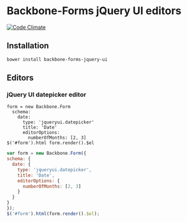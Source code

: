 # Backbone-Forms jQuery UI editors

[![Code Climate](https://codeclimate.com/github/tomi77/backbone-forms-jquery-ui/badges/gpa.svg)](https://codeclimate.com/github/tomi77/backbone-forms-jquery-ui)

## Installation

~~~bash
bower install backbone-forms-jquery-ui
~~~

## Editors

### jQuery UI datepicker editor

~~~coffee-script
form = new Backbone.Form
  schema:
    date:
      type: 'jqueryui.datepicker'
      title: 'Date'
      editorOptions:
        numberOfMonths: [2, 3]
$('#form').html form.render().$el
~~~

~~~js
var form = new Backbone.Form({
schema: {
  date: {
    type: 'jqueryui.datepicker',
    title: 'Date',
    editorOptions: {
      numberOfMonths: [2, 3]
    }
  }
}
});
$('#form').html(form.render().$el);
~~~

